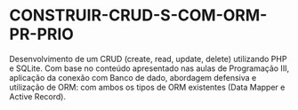 # CONSTRUIR-CRUD-S-COM-ORM-PR-PRIO
Desenvolvimento de um CRUD (create, read, update, delete) utilizando PHP e SQLite. Com base no conteúdo apresentado nas aulas de Programação III, aplicação da conexão com Banco de dado, abordagem defensiva e utilização de ORM: com ambos os tipos de ORM existentes (Data Mapper e Active Record). 
